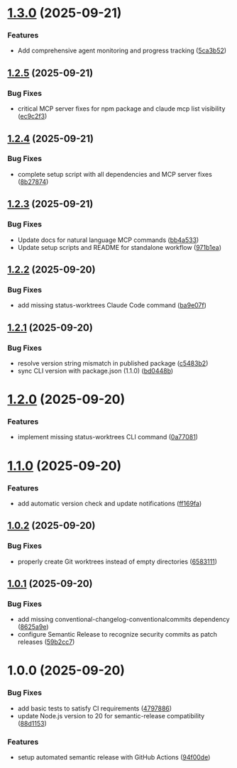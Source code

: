 # [1.3.0](https://github.com/karlorz/ccmultihelper/compare/v1.2.5...v1.3.0) (2025-09-21)


### Features

* Add comprehensive agent monitoring and progress tracking ([5ca3b52](https://github.com/karlorz/ccmultihelper/commit/5ca3b529c6faaccac75b274ccd010e81a10e79bf))

## [1.2.5](https://github.com/karlorz/ccmultihelper/compare/v1.2.4...v1.2.5) (2025-09-21)


### Bug Fixes

* critical MCP server fixes for npm package and claude mcp list visibility ([ec9c2f3](https://github.com/karlorz/ccmultihelper/commit/ec9c2f368affd28678e33d189addf268e50773f4))

## [1.2.4](https://github.com/karlorz/ccmultihelper/compare/v1.2.3...v1.2.4) (2025-09-21)


### Bug Fixes

* complete setup script with all dependencies and MCP server fixes ([8b27874](https://github.com/karlorz/ccmultihelper/commit/8b2787422de21ca5bc654f5fe4849e67dc778fd1))

## [1.2.3](https://github.com/karlorz/ccmultihelper/compare/v1.2.2...v1.2.3) (2025-09-21)


### Bug Fixes

* Update docs for natural language MCP commands ([bb4a533](https://github.com/karlorz/ccmultihelper/commit/bb4a533c6669605aca5fa40209403e3e238125ad))
* Update setup scripts and README for standalone workflow ([971b1ea](https://github.com/karlorz/ccmultihelper/commit/971b1ea66ec1dc64ae3d29329f83120795de99a5))

## [1.2.2](https://github.com/karlorz/ccmultihelper/compare/v1.2.1...v1.2.2) (2025-09-20)


### Bug Fixes

* add missing status-worktrees Claude Code command ([ba9e07f](https://github.com/karlorz/ccmultihelper/commit/ba9e07f975945e352268b7baee33106018f2efa9))

## [1.2.1](https://github.com/karlorz/ccmultihelper/compare/v1.2.0...v1.2.1) (2025-09-20)


### Bug Fixes

* resolve version string mismatch in published package ([c5483b2](https://github.com/karlorz/ccmultihelper/commit/c5483b27c461b018ddc358d20c4913709cdbfd44))
* sync CLI version with package.json (1.1.0) ([bd0448b](https://github.com/karlorz/ccmultihelper/commit/bd0448b7d071635f043ec940281735fd3cc8d6b4))

# [1.2.0](https://github.com/karlorz/ccmultihelper/compare/v1.1.0...v1.2.0) (2025-09-20)


### Features

* implement missing status-worktrees CLI command ([0a77081](https://github.com/karlorz/ccmultihelper/commit/0a770810e9a80664b31e41a94cfcddcab76c171e))

# [1.1.0](https://github.com/karlorz/ccmultihelper/compare/v1.0.2...v1.1.0) (2025-09-20)


### Features

* add automatic version check and update notifications ([ff169fa](https://github.com/karlorz/ccmultihelper/commit/ff169faebdc8b92db46f62670674d6562e5d9fe9))

## [1.0.2](https://github.com/karlorz/ccmultihelper/compare/v1.0.1...v1.0.2) (2025-09-20)


### Bug Fixes

* properly create Git worktrees instead of empty directories ([6583111](https://github.com/karlorz/ccmultihelper/commit/65831115c770e316e41450f00444a5d832bcc1a0))

## [1.0.1](https://github.com/karlorz/ccmultihelper/compare/v1.0.0...v1.0.1) (2025-09-20)


### Bug Fixes

* add missing conventional-changelog-conventionalcommits dependency ([8625a9e](https://github.com/karlorz/ccmultihelper/commit/8625a9eff8cbe5ed217052ccc47d8fc7da6ce15b))
* configure Semantic Release to recognize security commits as patch releases ([59b2cc7](https://github.com/karlorz/ccmultihelper/commit/59b2cc70e9a92bf8ea7de63d6c774fed507f40fa))

# 1.0.0 (2025-09-20)


### Bug Fixes

* add basic tests to satisfy CI requirements ([4797886](https://github.com/karlorz/ccmultihelper/commit/47978863f8484eb7d44501be081050c410d126c1))
* update Node.js version to 20 for semantic-release compatibility ([88d1153](https://github.com/karlorz/ccmultihelper/commit/88d1153b97bf6b53be1f2887ae4c1d20d41e5298))


### Features

* setup automated semantic release with GitHub Actions ([94f00de](https://github.com/karlorz/ccmultihelper/commit/94f00de35e6f6faf214a40a20bf102d4c4397016))

